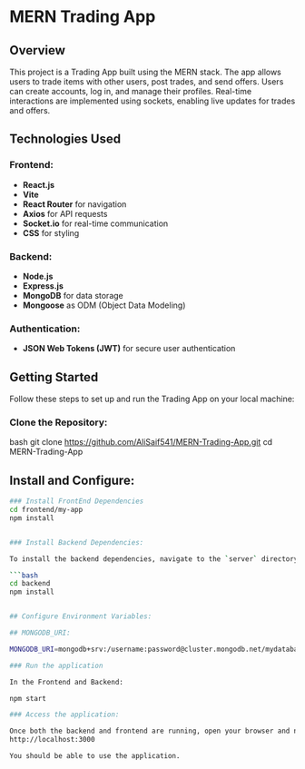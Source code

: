 # MERN Trading App

## Overview
This project is a Trading App built using the MERN stack. The app allows users to trade items with other users, post trades, and send offers. Users can create accounts, log in, and manage their profiles. Real-time interactions are implemented using sockets, enabling live updates for trades and offers.

## Technologies Used

### Frontend:
- **React.js**
- **Vite**
- **React Router** for navigation
- **Axios** for API requests
- **Socket.io** for real-time communication
- **CSS** for styling

### Backend:
- **Node.js**
- **Express.js**
- **MongoDB** for data storage
- **Mongoose** as ODM (Object Data Modeling)

### Authentication:
- **JSON Web Tokens (JWT)** for secure user authentication

## Getting Started

Follow these steps to set up and run the Trading App on your local machine:

### Clone the Repository:
bash
git clone https://github.com/AliSaif541/MERN-Trading-App.git
cd MERN-Trading-App

## Install and Configure:



```bash
### Install FrontEnd Dependencies
cd frontend/my-app
npm install


### Install Backend Dependencies:

To install the backend dependencies, navigate to the `server` directory and run:

```bash
cd backend
npm install


## Configure Environment Variables:

## MONGODB_URI: 

MONGODB_URI=mongodb+srv:/username:password@cluster.mongodb.net/mydatabase

### Run the application

In the Frontend and Backend:

npm start

### Access the application:

Once both the backend and frontend are running, open your browser and navigate to:
http://localhost:3000

You should be able to use the application.